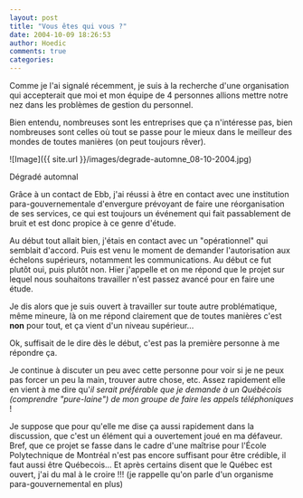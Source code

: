 ```yaml
---
layout: post
title: "Vous êtes qui vous ?"
date: 2004-10-09 18:26:53
author: Hoedic
comments: true
categories: 
---
```



Comme je l'ai signalé récemment, je suis à la recherche d'une organisation qui accepterait que moi et mon équipe de 4 personnes allions mettre notre nez dans les problèmes de gestion du personnel.

Bien entendu, nombreuses sont les entreprises que ça n'intéresse pas, bien nombreuses sont celles où tout se passe pour le mieux dans le meilleur des mondes de toutes manières (on peut toujours rêver).

![Image]({{ site.url }}/images/degrade-automne_08-10-2004.jpg)
<div class="photoattrib">Dégradé automnal</div>



Grâce à un contact de Ebb, j'ai réussi à être en contact avec une institution para-gouvernementale d'envergure prévoyant de faire une réorganisation de ses services, ce qui est toujours un événement qui fait passablement de bruit et est donc propice à ce genre d'étude.

Au début tout allait bien, j'étais en contact avec un "opérationnel" qui semblait d'accord. Puis est venu le moment de demander l'autorisation aux échelons supérieurs, notamment les communications. Au début ce fut plutôt oui, puis plutôt non. Hier j'appelle et on me répond que le projet sur lequel nous souhaitons travailler n'est passez avancé pour en faire une étude.

Je dis alors que je suis ouvert à travailler sur toute autre problématique, même mineure, là on me répond clairement que de toutes manières c'est **non** pour tout, et ça vient d'un niveau supérieur...

Ok, suffisait de le dire dès le début, c'est pas la première personne à me répondre ça.

Je continue à discuter un peu avec cette personne pour voir si je ne peux pas forcer un peu la main, trouver autre chose, etc. Assez rapidement elle en vient à me dire qu'*il serait préférable que je demande à un Québécois (comprendre "pure-laine") de mon groupe de faire les appels téléphoniques* !

Je suppose que pour qu'elle me dise ça aussi rapidement dans la discussion, que c'est un élément qui a ouvertement joué en ma défaveur. Bref, que ce projet se fasse dans le cadre d'une maîtrise pour l'École Polytechnique de Montréal n'est pas encore suffisant pour être crédible, il faut aussi être Québecois... Et après certains disent que le Québec est ouvert, j'ai du mal à le croire !!! (je rappelle qu'on parle d'un organisme para-gouvernemental en plus)